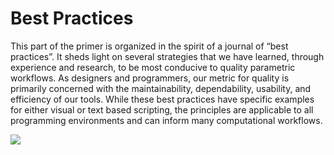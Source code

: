 # Best Practices

This part of the primer is organized in the spirit of a journal of “best practices”. It sheds light on several strategies that we have learned, through experience and research, to be most conducive to quality parametric workflows. As designers and programmers, our metric for quality is primarily concerned with the maintainability, dependability, usability, and efficiency of our tools. While these best practices have specific examples for either visual or text based scripting, the principles are applicable to all programming environments and can inform many computational workflows.

![](/12_Best-Practice/images/12-1/best-practices-cover.jpg)
